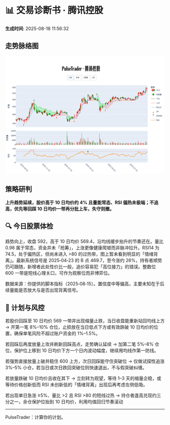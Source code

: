 # 📊 交易诊断书 · 腾讯控股

**生成时间**: 2025-08-18 11:56:32  


## 走势脉络图

![腾讯控股走势图](../figures/腾讯控股_PulseTrader_20250818.png)


## 策略研判

<strong>上升趋势延续，股价高于 10 日均价约 4% 且量能常态、RSI 偏热未极端；不追高，优先等回踩 10 日均价一带再分批上车，失守则撤。</strong>

## 🔍 今日股票体检
趋势向上，收盘 592，高于 10 日均价 569.4，沿均线缓步抬升的节奏还在。量比 0.98 属于常态，资金并未「抢筹」，上涨更像健康爬坡而非脉冲拉升。RSI14 为 74.5，处于偏热区，但尚未进入 >80 的过热带，图上暂未看到明显的「情绪背离」。最新系统信号是 2025‑04‑23 的 B 点 469.7，至今涨约 26%，持有者顺势仍可跟随，新增者此处性价比一般，追价容易犯「高位接力」的错误。整数位 600 一带是短线心理关口，可作为观察位而非博弈位。

数据来源：你提供的脚本指标（2025‑08‑15）。置信度中等偏高，主要未知在于后续量能是否放大与是否出现背离信号。

## 🧭 计划与风控
若股价回踩至 10 日均价 569 一带并出现缩量止跌，当日收盘能重新站回均线上方 → 开第一笔 8%–10% 仓位，止损放在当日低点下方或有效跌破 10 日均价的位置，确保单笔风险不超过账户资金的 1%–1.5%。

若回踩后再度放量上攻并刷新回踩高点，走势确认延续 → 加第二笔 5%–8% 仓位，保护位上移到 10 日均价下方一个日内波动幅度，继续用均线作第一防线。

若强势直接放量上破并稳住 600 上方，次日回踩能守住突破位 → 仅做试探性追涨 3%–5% 小仓，若当日或次日跌回突破位则快速退出，不与假突破纠缠。

若放量跌破 10 日均价且收在其下 → 立刻转为观望，等待 1–3 天的缩量企稳，或等待价格创新低而 RSI 未创新低的「情绪背离」出现后再考虑左侧低吸。

若出现单日急涨 ≥5%、量比 >2 且 RSI >80 的短线过热 → 持仓者逢高兑现约三分之一，余仓保护位抬到 10 日均价，利用均值回归节奏滚动

---

PulseTrader：计算你的计划。

